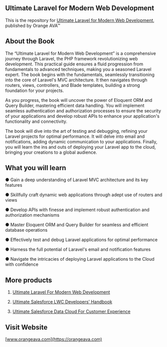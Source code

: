 ## Ultimate Laravel for Modern Web Development


This is the repository for [Ultimate Laravel for Modern Web Development](https://orangeava.com/products/ultimate-laravel-for-modern-web-development), published by Orange AVA™


## About the Book
The “Ultimate Laravel for Modern Web Development” is a comprehensive journey through Laravel, the PHP framework revolutionizing web development. This practical guide ensures a fluid progression from fundamentals to advanced techniques, making you a seasoned Laravel expert. The book begins with the fundamentals, seamlessly transitioning into the core of Laravel's MVC architecture. It then navigates through routers, views, controllers, and Blade templates, building a strong foundation for your projects. 

As you progress, the book will uncover the power of Eloquent ORM and Query Builder, mastering efficient data handling. You will implement seamless authentication and authorization processes to ensure the security of your applications and develop robust APIs to enhance your application's functionality and connectivity. 

The book will dive into the art of testing and debugging, refining your Laravel projects for optimal performance. It will delve into email and notifications, adding dynamic communication to your applications. Finally, you will learn the ins and outs of deploying your Laravel app to the cloud, bringing your creations to a global audience.  


## What you will learn

● Gain a deep understanding of Laravel MVC architecture and its key features

● Skillfully craft dynamic web applications through adept use of routers and views 

● Develop APIs with finesse and implement robust authentication and authorization mechanisms 

● Master Eloquent ORM and Query Builder for seamless and efficient database operations 

● Effectively test and debug Laravel applications for optimal performance 

● Harness the full potential of Laravel's email and notification features 

● Navigate the intricacies of deploying Laravel applications to the Cloud with confidence


## More products
1. [Ultimate Laravel For Modern Web Development](https://orangeava.com/products/ultimate-laravel-for-modern-web-development)

2. [Ultimate Salesforce LWC Developers’ Handbook](https://orangeava.com/products/ultimate-salesforce-lwc-developers-handbook)

3. [Ultimate Salesforce Data Cloud For Customer Experience](https://orangeava.com/products/ultimate-salesforce-data-cloud-for-customer-experience)

## Visit Website 
[www.orangeava.com](https://orangeava.com)
